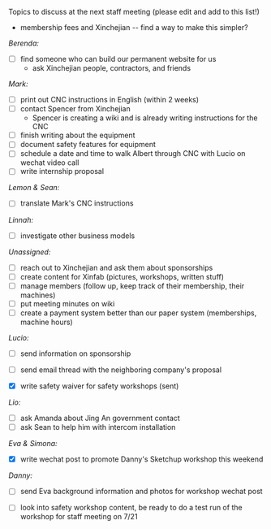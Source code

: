Topics to discuss at the next staff meeting (please edit and add to this list!)
* membership fees and Xinchejian -- find a way to make this simpler?

*Berenda:*
- [ ] find someone who can build our permanent website for us
  * ask Xinchejian people, contractors, and friends 
  
*Mark:*
- [ ] print out CNC instructions in English (within 2 weeks)
- [ ] contact Spencer from Xinchejian
  * Spencer is creating a wiki and is already writing instructions for the CNC
- [ ] finish writing about the equipment
- [ ] document safety features for equipment
- [ ] schedule a date and time to walk Albert through CNC with Lucio on wechat video call
- [ ] write internship proposal
 
*Lemon & Sean:*
- [ ] translate Mark's CNC instructions

*Linnah:*
- [ ] investigate other business models

*Unassigned:*
- [ ] reach out to Xinchejian and ask them about sponsorships
- [ ] create content for Xinfab (pictures, workshops, written stuff)
- [ ] manage members (follow up, keep track of their membership, their machines)
- [ ] put meeting minutes on wiki
- [ ] create a payment system better than our paper system (memberships, machine hours)

*Lucio:*
- [ ] send information on sponsorship
- [ ] send email thread with the neighboring company's proposal 
- [x] write safety waiver for safety workshops (sent)



*Lio:*
- [ ] ask Amanda about Jing An government contact
- [ ] ask Sean to help him with intercom installation

*Eva & Simona:*
- [x] write wechat post to promote Danny's Sketchup workshop this weekend

*Danny:*
- [ ] send Eva background information and photos for workshop wechat post
- [ ] look into safety workshop content, be ready to do a test run of the workshop for staff meeting on 7/21  


